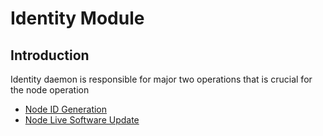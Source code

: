 # Identity Module

## Introduction

Identity daemon is responsible for major two operations that is crucial for the node operation

- [Node ID Generation](identity.md)
- [Node Live Software Update](upgrade.md)
